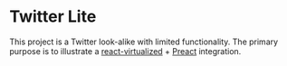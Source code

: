 # Twitter Lite

This project is a Twitter look-alike with limited functionality. The primary purpose is to illustrate a [react-virtualized](https://github.com/bvaughn/react-virtualized) + [Preact](https://github.com/developit/preact) integration.
